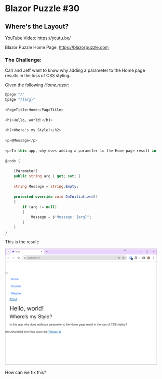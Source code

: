 # Blazor Puzzle #30

## Where's the Layout?

YouTube Video: https://youtu.be/

Blazor Puzzle Home Page: https://blazorpuzzle.com

### The Challenge:

Carl and Jeff want to know why adding a parameter to the Home page results in the loss of CSS styling.

Given the following *Home.razor*:

```c#
@page "/"
@page "/{arg}"

<PageTitle>Home</PageTitle>

<h1>Hello, world!</h1>

<h2>Where's my Style?</h2>

<p>@Message</p>

<p>In this app, why does adding a parameter to the Home page result in the loss of CSS styling?</p>

@code {

    [Parameter]
    public string arg { get; set; }

    string Message = string.Empty;

    protected override void OnInitialized()
    {
        if (arg != null)
        {
            Message = $"Message: {arg}";
        }
    }
}
```

This is the result:

![image-20240402114006438](images/image-20240402114006438.png)

How can we fix this?

